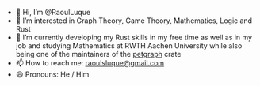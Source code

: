 - 👋 Hi, I’m @RaoulLuque
- 👀 I’m interested in Graph Theory, Game Theory, Mathematics, Logic and Rust
- 🌱 I’m currently developing my Rust skills in my free time as well as in my job and studying Mathematics at RWTH Aachen University while also being one of the maintainers of the [petgraph](https://github.com/petgraph/petgraph) crate
- 📫 How to reach me: raoulsluque@gmail.com
- 😄 Pronouns: He / Him
